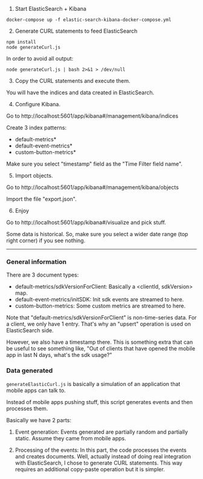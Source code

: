 
1. Start ElasticSearch + Kibana

```
docker-compose up -f elastic-search-kibana-docker-compose.yml
```

2. Generate CURL statements to feed ElasticSearch
```
npm install
node generateCurl.js
```

In order to avoid all output:
```
node generateCurl.js | bash 2>&1 > /dev/null
```

3. Copy the CURL statements and execute them.

You will have the indices and data created in ElasticSearch.


4. Configure Kibana.

Go to http://localhost:5601/app/kibana#/management/kibana/indices

Create 3 index patterns:

- default-metrics*
- default-event-metrics*
- custom-button-metrics*

Make sure you select "timestamp" field as the "Time Filter field name".


5. Import objects.

Go to http://localhost:5601/app/kibana#/management/kibana/objects

Import the file "export.json".

6. Enjoy

Go to http://localhost:5601/app/kibana#/visualize and pick stuff.

Some data is historical. So, make sure you select a wider date range (top right corner) if you see nothing.


---------------------------------------------

### General information

There are 3 document types:

- default-metrics/sdkVersionForClient: Basically a <clientId, sdkVersion> map.
- default-event-metrics/initSDK: Init sdk events are streamed to here.
- custom-button-metrics: Some custom metrics are streamed to here.


Note that "default-metrics/sdkVersionForClient" is non-time-series data.
For a client, we only have 1 entry. That's why an "upsert" operation is used on ElasticSearch side.

However, we also have a timestamp there. This is something extra that can be useful to see something like,
"Out of clients that have opened the mobile app in last N days, what's the sdk usage?"

### Data generated

`generateElasticCurl.js` is basically a simulation of an application that mobile apps can talk to.

Instead of mobile apps pushing stuff, this script generates events and then processes them.

Basically we have 2 parts:

1. Event generation: Events generated are partially random and partially static. Assume they came from mobile apps.

2. Processing of the events: In this part, the code processes the events and creates documents. Well, actually
   instead of doing real integration with ElasticSearch, I chose to generate CURL statements.
   This way requires an additional copy-paste operation but it is simpler.
